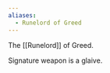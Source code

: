 ```yaml
---
aliases:
  - Runelord of Greed
---
```


The [[Runelord]] of Greed.

Signature weapon is a glaive.


